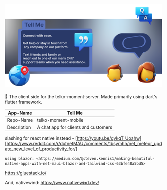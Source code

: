 ![image banner](https://github.com/Stroustrups-Sentinel/telko-moment-mobile/blob/main/design/github-banner.png?raw=true)
---

📱 The client side for the telko-moment-server. Made primarily using dart's flutter framework.

  |App-Name| Tell Me|
  |---|---|
  | Repo-Name | telko-moment-mobile |
  | Description | A chat app for clients and customers |

slashing for react native instead - [https://youtu.be/gvkqT_Uoahw]
    [https://www.reddit.com/r/dotnetMAUI/comments/1bsymhh/net_meteor_update_new_level_of_productivity_for/]

    using blazor: <https://medium.com/@steven.kennis1/making-beautiful-native-apps-with-net-maui-blazor-and-tailwind-css-63bfe48a5bd5>

https://gluestack.io/

And, nativewind: https://www.nativewind.dev/
